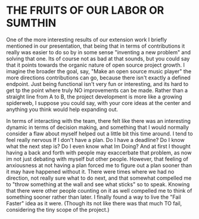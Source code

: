 # THE FRUITS OF OUR LABOR OR SUMTHIN
One of the more interesting results of our extension work I briefly mentioned in our presentation, that being that in terms of contributions it really was easier to do so by in some sense "inventing a new problem" and solving that one.  Its of course not as bad at that sounds, but you could say that it points towards the organic nature of open source project growth.  I imagine the broader the goal, say, "Make an open source music player" the more directions contributions can go, because there isn't exactly a defined endpoint.  Just being functional isn't very fun or interesting, and its hard to get tp the point where truly NO improvements can be made.  Rather than a straight line from A to B, the project development is more like a growing spiderweb, I suppose you could say, with your core ideas at the center and anything you think would help expanding out.

In terms of interacting with the team, there felt like there was an interesting dynamic in terms of decision making, and something that I would normally consider a flaw about myself helped out a little bit this time around.  I tend to feel really nervous If I don't have a plan.  Do I have a deadline?  Do I know what the next step is? Do I even know what Im Doing?  And at first I thought having a back and forth with people may exaccerbate that problem, as now im not just debating with myself but other people.  However, that feeling of anxiousness at not having a plan forced me to figure out a plan sooner than it may have happened without it.  There were times where we had no direction, not really sure what to do next, and that somewhat compelled me to "throw something at the wall and see what sticks" so to speak.  Knowing that there were other people counting on it as well compelled me to think of something sooner rather than later.  I finally found a way to live the "Fail Faster" idea as it were.  (Though its not like there was that much TO fail, considering the tiny scope of the project.)

